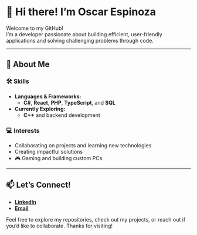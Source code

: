 # 👋 Hi there! I’m Oscar Espinoza  

Welcome to my GitHub!  
I’m a developer passionate about building efficient, user-friendly applications and solving challenging problems through code.  

---

## 🌟 About Me  

### 🛠️ Skills  
- **Languages & Frameworks:**  
  - **C#**, **React**, **PHP**, **TypeScript**, and **SQL**  
- **Currently Exploring:**  
  - **C++** and backend development  

### 💻 Interests  
- Collaborating on projects and learning new technologies  
- Creating impactful solutions  
- 🎮 Gaming and building custom PCs  

---

## 📫 Let’s Connect!  

- [**LinkedIn**](https://www.linkedin.com/in/oscar-espinoza-920922252/)  
- [**Email**](mailto:oscar_espval@live.com)  

Feel free to explore my repositories, check out my projects, or reach out if you’d like to collaborate. Thanks for visiting!  
